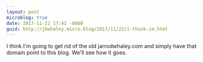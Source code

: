 ```yaml
---
layout: post
microblog: true
date: 2017-11-21 17:41 -0800
guid: http://jbwhaley.micro.blog/2017/11/22/i-think-im.html
---
```

I think I'm going to get rid of the old jarrodwhaley.com and simply have that domain point to this blog. We'll see how it goes.
